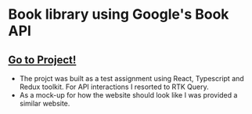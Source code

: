 # Book library using Google's Book API

## [Go to Project!](http://book-library-six.vercel.app/)

* The projct was built as a test assignment using React, Typescript and Redux toolkit. 
For API interactions I resorted to RTK Query.
* As a mock-up for how the website should look like I was provided a similar website.
